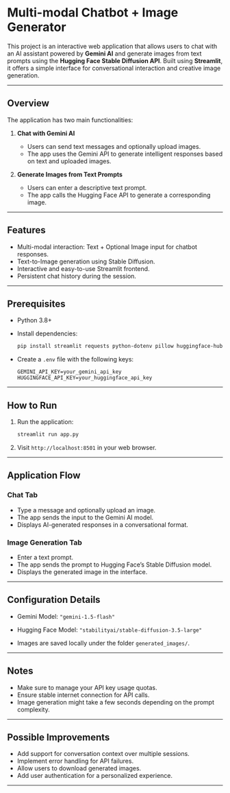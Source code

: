 # Multi-modal Chatbot + Image Generator

This project is an interactive web application that allows users to chat with an AI assistant powered by **Gemini AI** and generate images from text prompts using the **Hugging Face Stable Diffusion API**.
Built using **Streamlit**, it offers a simple interface for conversational interaction and creative image generation.

---

## Overview

The application has two main functionalities:

1. **Chat with Gemini AI**

   * Users can send text messages and optionally upload images.
   * The app uses the Gemini API to generate intelligent responses based on text and uploaded images.

2. **Generate Images from Text Prompts**

   * Users can enter a descriptive text prompt.
   * The app calls the Hugging Face API to generate a corresponding image.

---

## Features

* Multi-modal interaction: Text + Optional Image input for chatbot responses.
* Text-to-Image generation using Stable Diffusion.
* Interactive and easy-to-use Streamlit frontend.
* Persistent chat history during the session.

---

## Prerequisites

* Python 3.8+

* Install dependencies:

  ```bash
  pip install streamlit requests python-dotenv pillow huggingface-hub google-generativeai
  ```

* Create a `.env` file with the following keys:

  ```
  GEMINI_API_KEY=your_gemini_api_key
  HUGGINGFACE_API_KEY=your_huggingface_api_key
  ```

---

## How to Run

1. Run the application:

   ```bash
   streamlit run app.py
   ```

2. Visit `http://localhost:8501` in your web browser.

---

## Application Flow

### Chat Tab

* Type a message and optionally upload an image.
* The app sends the input to the Gemini AI model.
* Displays AI-generated responses in a conversational format.

### Image Generation Tab

* Enter a text prompt.
* The app sends the prompt to Hugging Face’s Stable Diffusion model.
* Displays the generated image in the interface.

---

## Configuration Details

* Gemini Model:
  `"gemini-1.5-flash"`

* Hugging Face Model:
  `"stabilityai/stable-diffusion-3.5-large"`

* Images are saved locally under the folder `generated_images/`.

---

## Notes

* Make sure to manage your API key usage quotas.
* Ensure stable internet connection for API calls.
* Image generation might take a few seconds depending on the prompt complexity.

---

## Possible Improvements

* Add support for conversation context over multiple sessions.
* Implement error handling for API failures.
* Allow users to download generated images.
* Add user authentication for a personalized experience.


---